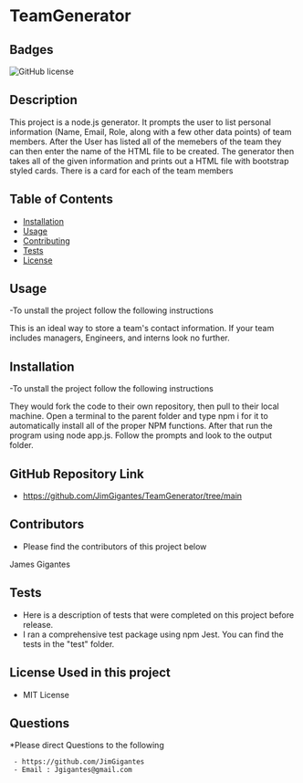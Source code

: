 # TeamGenerator
## Badges
![GitHub license](https://img.shields.io/npm/l/node?style=plastic)
   
  ## Description

  This project is a node.js generator. It prompts the user to list personal information (Name, Email, Role, along with a few other data points) of team members. After the User has listed all of the memebers of the team they can then enter the name of the HTML file to be created. The generator then takes all of the given information and prints out a HTML file with bootstrap styled cards. There is a card for each of the team members 


  ## Table of Contents
  
  * [Installation](#installation)
  * [Usage](#usage)
  * [Contributing](#contributing)
  * [Tests](#tests)
  * [License](#license)
  

  ## Usage
  
  -To unstall the project follow the following instructions
  
  This is an ideal way to store a team's contact information. If your team includes managers, Engineers, and interns look no further. 

  ## Installation
  
  -To unstall the project follow the following instructions
  
  They would fork the code to their own repository, then pull to their local machine. Open a terminal to the parent folder and type npm i for it to automatically install all of the proper NPM functions. After that run the program using node app.js. Follow the prompts and look to the output folder.

  ## GitHub Repository Link

  - https://github.com/JimGigantes/TeamGenerator/tree/main

  ## Contributors
  
  - Please find the contributors of this project below
  
  James Gigantes

  ## Tests
  - Here is a description of tests that were completed on this project before release.
  - I ran a comprehensive test package using npm Jest. You can find the tests in the "test" folder. 
  
  ## License Used in this project
  
  - MIT License

  ## Questions

  *Please direct Questions to the following

     - https://github.com/JimGigantes
     - Email : Jgigantes@gmail.com

